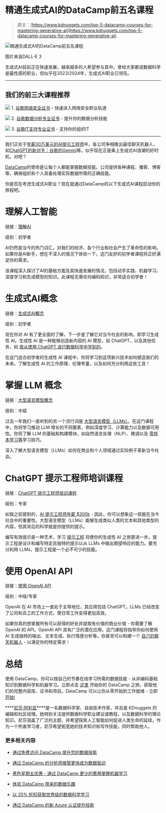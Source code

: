 # 精通生成式AI的DataCamp前五名课程

> 原文：[https://www.kdnuggets.com/top-5-datacamp-courses-for-mastering-generative-ai](https://www.kdnuggets.com/top-5-datacamp-courses-for-mastering-generative-ai)

![精通生成式AI的DataCamp前五名课程](../Images/ce1ddab4acfe1e26a12f4daec61e1b25.png)

图片来自DALL-E 3

生成式AI目前正在快速发展，越来越多的人希望参与其中。曾经大家都说数据科学是最性感的职业，但似乎在2023/2024年，生成式AI职业已领先。

* * *

## 我们的前三大课程推荐

![](../Images/0244c01ba9267c002ef39d4907e0b8fb.png) 1\. [谷歌网络安全证书](https://www.kdnuggets.com/google-cybersecurity) - 快速进入网络安全职业轨道

![](../Images/e225c49c3c91745821c8c0368bf04711.png) 2\. [谷歌数据分析专业证书](https://www.kdnuggets.com/google-data-analytics) - 提升你的数据分析技能

![](../Images/0244c01ba9267c002ef39d4907e0b8fb.png) 3\. [谷歌IT支持专业证书](https://www.kdnuggets.com/google-itsupport) - 支持你的组织IT

* * *

我们正处于[年薪30万美元的AI提示工程师](/ai-prompt-engineers-are-making-300ky)中，各公司争相推出最佳聊天机器人，如[ChatGPT的新对手：谷歌的Gemini](/chatgpts-new-rival-googles-gemini)等。似乎现在正是乘上生成式AI浪潮的好时机，对吧？

[DataCamp](https://www.datacamp.com/)的使命是让每个人都能掌握数据技能。公司提供各种课程、播客、博客等，确保组织和个人具备处理实际数据所需的正确技能。

你是否在考虑生成式AI职业？现在就通过DataCamp的以下生成式AI课程启动你的旅程吧。

# 理解人工智能

链接：[理解AI](http://datacamp.pxf.io/9gaogY)

级别：初学者

AI仍然是当今的热门词汇，对我们的经济、各个行业和社会产生了革命性的影响。如果你是AI新手，想在不深入的情况下体验一下，这门友好的初学者课程将正好满足你的需求。

该课程深入探讨了AI的基础方面及其快速发展的情况，包括动手实践、机器学习、深度学习和生成模型的知识。此课程无需任何编码知识，非常适合初学者！

# 生成式AI概念

链接：[生成式AI概念](http://datacamp.pxf.io/DKzxKq)

级别：初学者

现在你对 AI 有了更全面的了解，下一步是了解它对当今社会的影响，即学习生成性 AI。生成性 AI 是一种能够创造新内容的 AI 模型，如 ChatGPT，以及其他任务，如 [我从使用 ChatGPT 进行数据科学中学到的](/what-i-learned-from-using-chatgpt-for-data-science)。

在这门适合初学者的生成性 AI 课程中，你将学习到这项新兴技术如何塑造我们的未来。了解生成性 AI 的工作原理、伦理考量，以及如何充分利用这些工具！

# 掌握 LLM 概念

链接：[大型语言模型概念](http://datacamp.pxf.io/PyNGyq)

级别：中级

过去一年我们一直听到的另一个流行词是 [大型语言模型（LLMs）](/7-steps-to-mastering-large-language-models-llms)。在这门课程中，你将学习推动 LLM 增长的不同要素，例如深度学习、计算能力以及数据可用性。你将了解 LLM 的基础和构建模块，如自然语言处理（NLP）、微调以及 [零样本学习等](/2023/08/breaking-data-barrier-zeroshot-oneshot-fewshot-learning-transforming-machine-learning.html)学习技巧。

深入了解大型语言模型（LLMs）如何在商业和个人领域通过实际例子革新当今社会。

# ChatGPT 提示工程师培训课程

链接：[ChatGPT 提示工程师培训课程](http://datacamp.pxf.io/eKP7K6)

级别：专家

如我之前提到的，[AI 提示工程师年薪 $300k](/ai-prompt-engineers-are-making-300ky) - 因此，你可以想象这一技能在当今社会中的重要性。大型语言模型（LLMs）能够生成类似人类的文本和其他类型的内容，但其背后的科学就是你提供的提示。

编写有效提示是一种艺术，学习 [提示工程](/prompt-engineering-101-mastering-effective-llm-communication) 将使你的生成性 AI 之旅更进一步。提示工程是设计和编写特定且独特的提示以从 LLMs 中输出期望响应的能力。要充分利用 LLMs，提示工程是一个必不可少的技能。

# 使用 OpenAI API

链接：[使用 OpenAI API](http://datacamp.pxf.io/PyNGyM)

级别：中级/专家

OpenAI 在 AI 市场上一直处于主导地位，其应用包括 ChatGPT。LLMs 已经改变了公司和员工的工作方式，使日常工作变得更加高效。

如果你真的想掌握所有可以获得的好处并提取有价值的商业价值 - 你需要了解 OpenAI 的 API。OpenAI API 具有广泛的潜在应用，这门课程将指导你如何使用 AI 生成独特的输出、文本生成、执行情感分析等。你甚至可以构建一个 [自己的聊天机器人](/make-your-own-gpts-with-chatgpts-gpts) - 以满足你的特定需求！

# 总结

使用 DataCamp，你可以按自己的节奏在线学习所需的数据技能 - 从非编码基础知识到数据科学和机器学习。立即点击 [这里](https://datacamp.pxf.io/c/2302977/1112312/13294) 开始你的 DataCamp 之旅，获取他们的完整内容库、证书和项目。DataCamp 可以让你从零开始到工作就绪 - 立即 [开始!](https://www.datacamp.com/pricing?irclickid=2M-W5bVXIxyNW4R0t9xkiVtHUkHzafRxnRdszE0&irgwc=1&utm_medium=affiliate&utm_source=impact&utm_campaign=000000_1-2302977_2-mix_3-all_4-na_5-na_6-na_7-mp_8-affl-ip_9-na_10-bau_11-gtmacpaw&utm_content=TEXT_LINK&utm_term=&period=yearly)

[](https://www.linkedin.com/in/nisha-arya-ahmed/)****[尼莎·阿利亚](https://www.linkedin.com/in/nisha-arya-ahmed/)****是一名数据科学家、自由技术作家，并且是 KDnuggets 的编辑和社区经理。她特别关注提供数据科学职业建议或教程，以及数据科学的理论知识。尼莎涵盖了广泛的主题，并希望探索人工智能如何促进人类生命的延续。作为一个热衷学习者，尼莎希望拓宽她的技术知识和写作技能，同时帮助他人。

### 更多相关内容

+   [通过免费访问 DataCamp 提升您的数据技能](https://www.kdnuggets.com/2022/07/datacamp-hone-data-skills-free-access-datacamp.html)

+   [通过 DataCamp 的分析师接管更快成为数据驱动](https://www.kdnuggets.com/2022/10/datacamp-data-driven-faster-analyst-takeover.html)

+   [黑色星期五优惠 - 通过 DataCamp 更少的费用掌握机器学习](https://www.kdnuggets.com/2022/11/datacamp-black-friday-deal-master-machine-learning-less-datacamp.html)

+   [体验 DataCamp 带来的数据乐趣](https://www.kdnuggets.com/2022/12/datacamp-experience-joy-data-datacamp.html)

+   [以 25% 折扣获取世界级的数据科学学习](https://www.kdnuggets.com/2023/03/datacamp-world-class-data-science-learning.html)

+   [通过 DataCamp 的新 Azure 认证提升技能](https://www.kdnuggets.com/level-up-with-datacamps-new-azure-certification)
